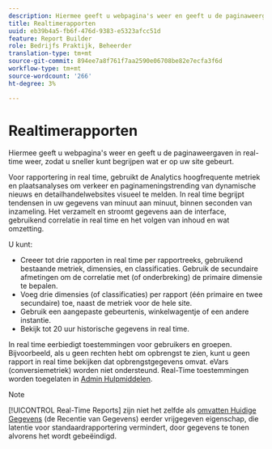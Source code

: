 ```yaml
---
description: Hiermee geeft u webpagina's weer en geeft u de paginaweergaven in real-time weer, zodat u sneller kunt begrijpen wat er op uw site gebeurt.
title: Realtimerapporten
uuid: eb39b4a5-fb6f-476d-9383-e5323afcc51d
feature: Report Builder
role: Bedrijfs Praktijk, Beheerder
translation-type: tm+mt
source-git-commit: 894ee7a8f761f7aa2590e06708be82e7ecfa3f6d
workflow-type: tm+mt
source-wordcount: '266'
ht-degree: 3%

---
```



# Realtimerapporten

Hiermee geeft u webpagina&#39;s weer en geeft u de paginaweergaven in real-time weer, zodat u sneller kunt begrijpen wat er op uw site gebeurt.

Voor rapportering in real time, gebruikt de Analytics hoogfrequente metriek en plaatsanalyses om verkeer en paginameningstrending van dynamische nieuws en detailhandelwebsites visueel te melden. In real time begrijpt tendensen in uw gegevens van minuut aan minuut, binnen seconden van inzameling. Het verzamelt en stroomt gegevens aan de interface, gebruikend correlatie in real time en het volgen van inhoud en wat omzetting.

U kunt:

* Creeer tot drie rapporten in real time per rapportreeks, gebruikend bestaande metriek, dimensies, en classificaties. Gebruik de secundaire afmetingen om de correlatie met (of onderbreking) de primaire dimensie te bepalen.
* Voeg drie dimensies (of classificaties) per rapport (één primaire en twee secundaire) toe, naast de metriek voor de hele site.
* Gebruik een aangepaste gebeurtenis, winkelwagentje of een andere instantie.
* Bekijk tot 20 uur historische gegevens in real time.

In real time eerbiedigt toestemmingen voor gebruikers en groepen. Bijvoorbeeld, als u geen rechten hebt om opbrengst te zien, kunt u geen rapport in real time bekijken dat opbrengstgegevens omvat. eVars (conversiemetriek) worden niet ondersteund. Real-Time toestemmingen worden toegelaten in [Admin Hulpmiddelen](https://docs.adobe.com/content/help/en/analytics/admin/admin-tools/real-time-reports/t-realtime-admin.html).

>[!NOTE]
>
>[!UICONTROL Real-Time Reports] zijn niet het zelfde als  [omvatten Huidige Gegevens](https://docs.adobe.com/content/help/en/analytics/analyze/report-builder/options.html)  (de Recentie van Gegevens) eerder vrijgegeven eigenschap, die latentie voor standaardrapportering vermindert, door gegevens te tonen alvorens het wordt gebeëindigd.
